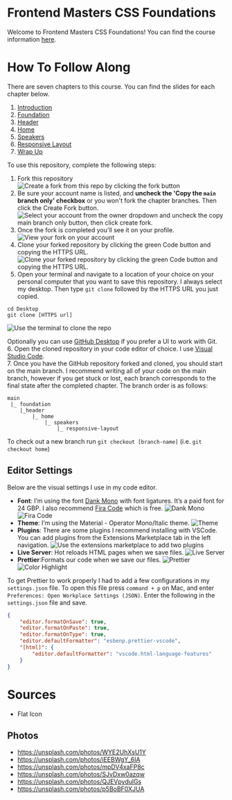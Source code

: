 # Frontend Masters CSS Foundations
Welcome to Frontend Masters CSS Foundations! You can find the course information [here](https://frontendmasters.com/workshops/css-foundations/).

# How To Follow Along
There are seven chapters to this course. You can find the slides for each chapter below.
1. [Introduction](https://www.canva.com/design/DAFghYPw8XE/H5EI4SQBmto-AMZY3lTFlQ/edit?utm_content=DAFghYPw8XE&utm_campaign=designshare&utm_medium=link2&utm_source=sharebutton)
2. [Foundation](https://www.canva.com/design/DAFgtiBCGlU/VfPruNY7keHZc0kYY3EW2w/edit?utm_content=DAFgtiBCGlU&utm_campaign=designshare&utm_medium=link2&utm_source=sharebutton)
3. [Header](https://www.canva.com/design/DAFg530J10U/yixNmSLsJK3ed6nW0MHRGw/edit?utm_content=DAFg530J10U&utm_campaign=designshare&utm_medium=link2&utm_source=sharebutton)
4. [Home](https://www.canva.com/design/DAFiZoqdHqA/MlTAfqGejFEynXlEMZAL-Q/edit?utm_content=DAFiZoqdHqA&utm_campaign=designshare&utm_medium=link2&utm_source=sharebutton)
5. [Speakers](https://www.canva.com/design/DAFiZmzQc1s/i7fpUWL0Bp5cjxGJ5blWKg/edit?utm_content=DAFiZmzQc1s&utm_campaign=designshare&utm_medium=link2&utm_source=sharebutton)
6. [Responsive Layout](https://www.canva.com/design/DAFiZl_lCw0/Jv-d1Iu3aT0tHA1rxrlmGA/edit?utm_content=DAFiZl_lCw0&utm_campaign=designshare&utm_medium=link2&utm_source=sharebutton)
7. [Wrap Up](https://www.canva.com/design/DAFkqxyyPn0/Dz_0tKMdv-8h30LFkTunZQ/edit?utm_content=DAFkqxyyPn0&utm_campaign=designshare&utm_medium=link2&utm_source=sharebutton)

To use this repository, complete the following steps:
1. Fork this repository
![Create a fork from this repo by clicking the fork button](./readme-images/fork.png)
2. Be sure your account name is listed, and **uncheck the 'Copy the `main` branch only' checkbox** or you won't fork the chapter branches. Then click the Create Fork button.
![Select your account from the owner dropdown and uncheck the copy main branch only button, then click create fork.](./readme-images/create-fork.png)
3. Once the fork is completed you'll see it on your profile.
![View your fork on your account](./readme-images/view-fork.png)
4. Clone your forked repository by clicking the green Code button and copying the HTTPS URL.
![Clone your forked repository by clicking the green Code button and copying the HTTPS URL.](./readme-images/clone.png)
5. Open your terminal and navigate to a location of your choice on your personal computer that you want to save this repository. I always select my desktop. Then type `git clone` followed by the HTTPS URL you just copied.
```
cd Desktop
git clone [HTTPS url]
```
![Use the terminal to clone the repo](./readme-images/terminal.png)

Optionally you can use [GitHub Desktop](https://desktop.github.com/) if you prefer a UI to work with Git.  
6. Open the cloned repository in your code editor of choice. I use [Visual Studio Code](https://code.visualstudio.com/).  
7. Once you have the GitHub repository forked and cloned, you should start on the main branch. I recommend writing all of your code on the main branch, however if you get stuck or lost, each branch corresponds to the final state after the completed chapter. The branch order is as follows:
```
main
 |_ foundation
    |_header
		|_ home
			|_ speakers
                |_ responsive-layout
```
To check out a new branch run `git checkout [branch-name]` (i.e. `git checkout home`)

## Editor Settings
Below are the visual settings I use in my code editor.
- **Font**: I’m using the font [Dank Mono](https://philpl.gumroad.com/l/dank-mono) with font ligatures. It’s a paid font for 24 GBP. I also recommend [Fira Code](https://github.com/tonsky/FiraCode) which is free.
![Dank Mono](./readme-images/dank-mono.png)
![Fira Code](./readme-images/fira-code.png)
- **Theme**: I’m using the  Material - Operator Mono/Italic theme.
![Theme](./readme-images/theme.png)
- **Plugins**: There are some plugins I recommend installing with VSCode. You can add plugins from the Extensions Marketplace tab in the left navigation.
![Use the extensions marketplace to add two plugins](./readme-images/extensions.png)
- **Live Server**: Hot reloads HTML pages when we save files.
![Live Server](./readme-images/live-server.png)
- **Prettier**:Formats our code when we save our files.
![Prettier](./readme-images/prettier.png)
![Color Highlight](./readme-images/color-highlight.png)

To get Prettier to work properly I had to add a few configurations in my `settings.json` file. To open this file press `command + p` on Mac, and enter `Preferences: Open Workplace Settings (JSON)`. Enter the following in the `settings.json` file and save.

```json
{
    "editor.formatOnSave": true,
    "editor.formatOnPaste": true,
    "editor.formatOnType": true,
    "editor.defaultFormatter": "esbenp.prettier-vscode",
    "[html]": {
        "editor.defaultFormatter": "vscode.html-language-features"
    }
}
```

# Sources
- Flat Icon

## Photos
- https://unsplash.com/photos/WYE2UhXsU1Y
- https://unsplash.com/photos/iEEBWgY_6lA
- https://unsplash.com/photos/mpDV4xaFP8c
- https://unsplash.com/photos/SJvDxw0azqw
- https://unsplash.com/photos/QJEVpydulGs
- https://unsplash.com/photos/p5BoBF0XJUA
